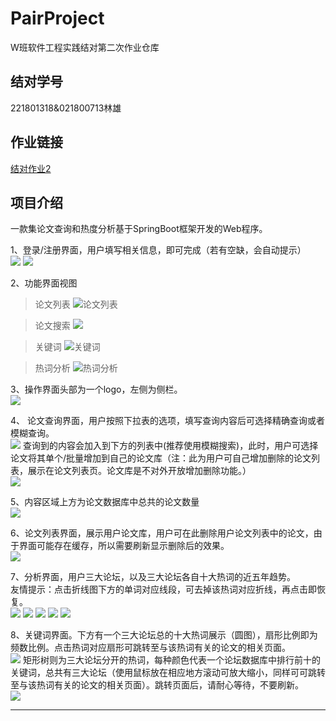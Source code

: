 # PairProject
W班软件工程实践结对第二次作业仓库

## 结对学号
221801318&021800713林雄

## 作业链接
[结对作业2](https://www.cnblogs.com/BryceHuang/p/14603218.html)


## 项目介绍

一款集论文查询和热度分析基于SpringBoot框架开发的Web程序。


1、登录/注册界面，用户填写相关信息，即可完成（若有空缺，会自动提示）  
![](https://img2020.cnblogs.com/blog/2284976/202103/2284976-20210331144139913-1861555537.png)
![](https://img2020.cnblogs.com/blog/2284976/202103/2284976-20210331144203171-75719047.png)

2、功能界面视图

>论文列表
![论文列表](https://img2020.cnblogs.com/blog/2284976/202103/2284976-20210331190353124-609930423.png)

>论文搜索
![](https://img2020.cnblogs.com/blog/2284976/202103/2284976-20210331190408446-1770427298.png)

>关键词
![关键词](https://img2020.cnblogs.com/blog/2284976/202103/2284976-20210331190427612-2067678927.png)

>热词分析
![热词分析](https://img2020.cnblogs.com/blog/2284976/202103/2284976-20210331190439574-734688889.png)



3、操作界面头部为一个logo，左侧为侧栏。  
![](https://img2020.cnblogs.com/blog/2284976/202103/2284976-20210331144304128-2107153696.png)

4、 论文查询界面，用户按照下拉表的选项，填写查询内容后可选择精确查询或者模糊查询。  
![](https://img2020.cnblogs.com/blog/2284976/202103/2284976-20210331144621496-192657115.png)
查询到的内容会加入到下方的列表中(推荐使用模糊搜索)，此时，用户可选择论文将其单个/批量增加到自己的论文库（注：此为用户可自己增加删除的论文列表，展示在论文列表页。论文库是不对外开放增加删除功能。）    
![](https://img2020.cnblogs.com/blog/2284976/202103/2284976-20210331144755837-213172881.png)

5、内容区域上方为论文数据库中总共的论文数量  
![](https://img2020.cnblogs.com/blog/2284976/202103/2284976-20210331150058885-1477140514.png)  

6、论文列表界面，展示用户论文库，用户可在此删除用户论文列表中的论文，由于界面可能存在缓存，所以需要刷新显示删除后的效果。  
![](https://img2020.cnblogs.com/blog/2284976/202103/2284976-20210331145630915-779832537.png)

7、分析界面，用户三大论坛，以及三大论坛各自十大热词的近五年趋势。  
友情提示：点击折线图下方的单词对应线段，可去掉该热词对应折线，再点击即恢复。  
![](https://img2020.cnblogs.com/blog/2284976/202103/2284976-20210331150249451-311570336.png)
![](https://img2020.cnblogs.com/blog/2284976/202103/2284976-20210331150313394-632044348.png)
![](https://img2020.cnblogs.com/blog/2284976/202103/2284976-20210331150418394-623271898.png)
![](https://img2020.cnblogs.com/blog/2284976/202103/2284976-20210331150434038-1934314298.png)
![](https://img2020.cnblogs.com/blog/2284976/202103/2284976-20210331150448801-1851693237.png)

8、关键词界面。下方有一个三大论坛总的十大热词展示（圆图），扇形比例即为频数比例。点击热词对应扇形可跳转至与该热词有关的论文的相关页面。  
![](https://img2020.cnblogs.com/blog/2284976/202103/2284976-20210331151149439-83103588.png)
矩形树则为三大论坛分开的热词，每种颜色代表一个论坛数据库中排行前十的关键词，总共有三大论坛（使用鼠标放在相应地方滚动可放大缩小，同样可可跳转至与该热词有关的论文的相关页面）。跳转页面后，请耐心等待，不要刷新。  
![](https://img2020.cnblogs.com/blog/2284976/202103/2284976-20210331151207201-285568699.png)

---
